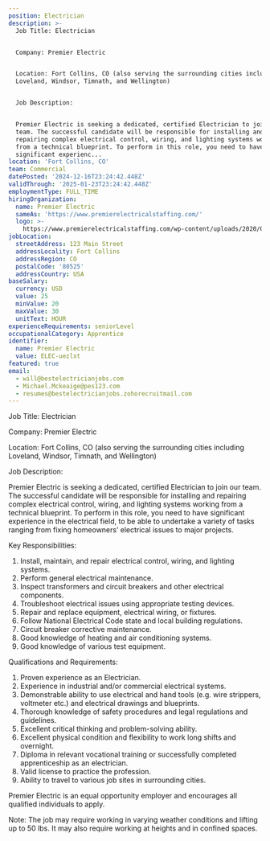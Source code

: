 ```yaml
---
position: Electrician
description: >-
  Job Title: Electrician


  Company: Premier Electric 


  Location: Fort Collins, CO (also serving the surrounding cities including
  Loveland, Windsor, Timnath, and Wellington)


  Job Description:


  Premier Electric is seeking a dedicated, certified Electrician to join our
  team. The successful candidate will be responsible for installing and
  repairing complex electrical control, wiring, and lighting systems working
  from a technical blueprint. To perform in this role, you need to have
  significant experienc...
location: 'Fort Collins, CO'
team: Commercial
datePosted: '2024-12-16T23:24:42.448Z'
validThrough: '2025-01-23T23:24:42.448Z'
employmentType: FULL_TIME
hiringOrganization:
  name: Premier Electric
  sameAs: 'https://www.premierelectricalstaffing.com/'
  logo: >-
    https://www.premierelectricalstaffing.com/wp-content/uploads/2020/05/Premier-Electrical-Staffing-logo.png
jobLocation:
  streetAddress: 123 Main Street
  addressLocality: Fort Collins
  addressRegion: CO
  postalCode: '80525'
  addressCountry: USA
baseSalary:
  currency: USD
  value: 25
  minValue: 20
  maxValue: 30
  unitText: HOUR
experienceRequirements: seniorLevel
occupationalCategory: Apprentice
identifier:
  name: Premier Electric
  value: ELEC-uezlxt
featured: true
email:
  - will@bestelectricianjobs.com
  - Michael.Mckeaige@pes123.com
  - resumes@bestelectricianjobs.zohorecruitmail.com
---
```




Job Title: Electrician

Company: Premier Electric 

Location: Fort Collins, CO (also serving the surrounding cities including Loveland, Windsor, Timnath, and Wellington)

Job Description:

Premier Electric is seeking a dedicated, certified Electrician to join our team. The successful candidate will be responsible for installing and repairing complex electrical control, wiring, and lighting systems working from a technical blueprint. To perform in this role, you need to have significant experience in the electrical field, to be able to undertake a variety of tasks ranging from fixing homeowners’ electrical issues to major projects. 

Key Responsibilities:

1. Install, maintain, and repair electrical control, wiring, and lighting systems.
2. Perform general electrical maintenance.
3. Inspect transformers and circuit breakers and other electrical components.
4. Troubleshoot electrical issues using appropriate testing devices.
5. Repair and replace equipment, electrical wiring, or fixtures.
6. Follow National Electrical Code state and local building regulations.
7. Circuit breaker corrective maintenance.
8. Good knowledge of heating and air conditioning systems.
9. Good knowledge of various test equipment.

Qualifications and Requirements:

1. Proven experience as an Electrician.
2. Experience in industrial and/or commercial electrical systems.
3. Demonstrable ability to use electrical and hand tools (e.g. wire strippers, voltmeter etc.) and electrical drawings and blueprints.
4. Thorough knowledge of safety procedures and legal regulations and guidelines.
5. Excellent critical thinking and problem-solving ability.
6. Excellent physical condition and flexibility to work long shifts and overnight.
7. Diploma in relevant vocational training or successfully completed apprenticeship as an electrician.
8. Valid license to practice the profession.
9. Ability to travel to various job sites in surrounding cities.

Premier Electric is an equal opportunity employer and encourages all qualified individuals to apply. 

Note: The job may require working in varying weather conditions and lifting up to 50 lbs. It may also require working at heights and in confined spaces.
